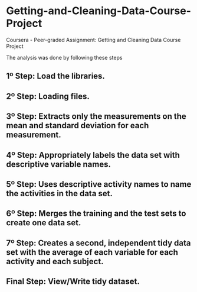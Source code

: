 # Getting-and-Cleaning-Data-Course-Project
Coursera - Peer-graded Assignment: Getting and Cleaning Data Course Project

The analysis was done by following these steps 

## 1º Step: Load the libraries.
## 2º Step: Loading files. 
## 3º Step: Extracts only the measurements on the mean and standard deviation for each measurement.
## 4º Step: Appropriately labels the data set with descriptive variable names.
## 5º Step: Uses descriptive activity names to name the activities in the data set.
## 6º Step: Merges the training and the test sets to create one data set. 
## 7º Step: Creates a second, independent tidy data set with the average of each variable for each activity and each subject.
## Final Step: View/Write tidy dataset.
